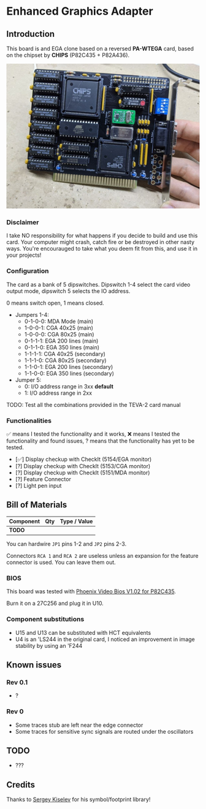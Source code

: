 # Enhanced Graphics Adapter

## Introduction

This board is and EGA clone based on a reversed **PA-WTEGA** card, based on the chipset by **CHIPS** (P82C435 + P82A436). 

![EGA CHIPS](pics/isa_ega.jpg)

### Disclaimer

I take NO responsibility for what happens if you decide to build and use this card. Your computer might crash, catch fire or be destroyed in other nasty ways.
You're encourauged to take what you deem fit from this, and use it in your projects!

### Configuration

The card as a bank of 5 dipswitches. Dipswitch 1-4 select the card video output mode, dipswitch 5 selects the IO address.

0 means switch open, 1 means closed.

* Jumpers 1-4:
    * 0-1-0-0: MDA Mode (main)
    * 1-0-0-1: CGA 40x25 (main)
    * 1-0-0-0: CGA 80x25 (main)
    * 0-1-1-1: EGA 200 lines (main)
    * 0-1-1-0: EGA 350 lines (main)
    * 1-1-1-1: CGA 40x25 (secondary)
    * 1-1-1-0: CGA 80x25 (secondary)
    * 1-1-0-1: EGA 200 lines (secondary)
    * 1-1-0-0: EGA 350 lines (secondary)
* Jumper 5:
    * 0: I/O address range in 3xx **default**
    * 1: I/O address range in 2xx

TODO: Test all the combinations provided in the TEVA-2 card manual

### Functionalities

✅ means I tested the functionality and it works, ❌ means I tested the functionality and found issues, ? means that the functionality has yet to be tested.

* [✅] Display checkup with CheckIt (5154/EGA monitor)
* [?] Display checkup with CheckIt (5153/CGA monitor)
* [?] Display checkup with CheckIt (5151/MDA monitor)
* [?] Feature Connector
* [?] Light pen input

## Bill of Materials

| Component         | Qty | Type / Value        |
| ----------------- | --- | ------------------- |
| **TODO**          |     |                     |

You can hardwire `JP1` pins 1-2 and `JP2` pins 2-3.

Connectors `RCA 1` and `RCA 2` are useless unless an expansion for the feature connector is used. You can leave them out.

### BIOS

This board was tested with [Phoenix Video Bios V1.02 for P82C435](bios/Phoenix_video_bios_PA-WTEGA_NMC27C256Q.BIN).

Burn it on a 27C256 and plug it in U10.

### Component substitutions

* U15 and U13 can be substituted with HCT equivalents
* U4 is an 'LS244 in the original card, I noticed an improvement in image stability by using an 'F244

## Known issues

### Rev 0.1

* ?

### Rev 0

* Some traces stub are left near the edge connector
* Some traces for sensitive sync signals are routed under the oscillators

## TODO

* ???

## Credits

Thanks to [Sergey Kiselev](https://github.com/skiselev) for his symbol/footprint library!

